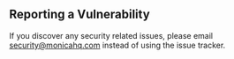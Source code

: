 ## Reporting a Vulnerability

If you discover any security related issues, please email security@monicahq.com instead of using the issue tracker.
